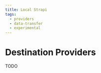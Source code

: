 ```yaml
---
title: Local Strapi
tags:
  - providers
  - data-transfer
  - experimental
---
```


# Destination Providers

TODO
